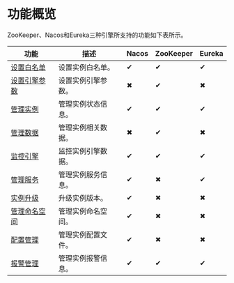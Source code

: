 # 功能概览

ZooKeeper、Nacos和Eureka三种引擎所支持的功能如下表所示。

|功能|描述|Nacos|ZooKeeper|Eureka|
|--|--|-----|---------|------|
|[设置白名单](/cn.zh-CN/微服务注册配置中心/Nacos/设置白名单.md)|设置实例白名单。|✔|✔|✔|
|[设置引擎参数](/cn.zh-CN/微服务注册配置中心/ZooKeeper/设置引擎参数.md)|设置实例引擎参数。|✖|✔|✖|
|[管理实例](/cn.zh-CN/微服务注册配置中心/Nacos/管理实例.md)|管理实例状态信息。|✔|✔|✔|
|[管理数据](/cn.zh-CN/微服务注册配置中心/ZooKeeper/管理数据.md)|管理实例相关数据。|✖|✔|✖|
|[监控引擎](/cn.zh-CN/微服务注册配置中心/Nacos/监控引擎.md)|监控实例引擎数据。|✔|✔|✔|
|[管理服务](/cn.zh-CN/微服务注册配置中心/Nacos/管理服务.md)|管理实例服务信息。|✔|✖|✔|
|[实例升级](/cn.zh-CN/微服务注册配置中心/Nacos/升级引擎版本.md)|升级实例版本。|✔|✖|✖|
|[管理命名空间](/cn.zh-CN/微服务注册配置中心/Nacos/管理命名空间.md)|管理实例命名空间。|✔|✖|✖|
|[配置管理](/cn.zh-CN/微服务注册配置中心/Nacos/配置管理/创建配置.md)|管理实例配置文件。|✔|✖|✖|
|[报警管理](/cn.zh-CN/微服务注册配置中心/Nacos/报警管理/创建报警.md)|管理实例报警信息。|✔|✔|✔|

